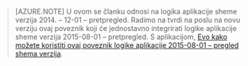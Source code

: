 > [AZURE.NOTE] U ovom se članku odnosi na logika aplikacije sheme verzija 2014. – 12-01 – pretpregled. Radimo na tvrdi na poslu na novu verziju ovaj poveznik koji će jednostavno integrirati logike aplikacije sheme verzija 2015-08-01 – pretpregled. S aplikacijom, [Evo kako možete koristiti ovaj poveznik logike aplikacije 2015-08-01 – pregled shema verzija](https://blogs.msdn.microsoft.com/logicapps/2016/02/25/accessing-v1-apis-and-biztalk-apis-from-logic-apps/). 